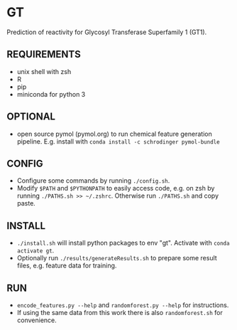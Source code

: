 # GT
Prediction of reactivity for Glycosyl Transferase Superfamily 1 (GT1).

## REQUIREMENTS
- unix shell with zsh
- R
- pip
- miniconda for python 3

## OPTIONAL
- open source pymol (pymol.org) to run chemical feature generation pipeline. E.g. install with `conda install -c schrodinger pymol-bundle`

## CONFIG
- Configure some commands by running `./config.sh`.
- Modify `$PATH` and `$PYTHONPATH` to easily access code, e.g. on zsh by running `./PATHS.sh >> ~/.zshrc`. Otherwise run `./PATHS.sh` and copy paste.

## INSTALL
- `./install.sh` will install python packages to env "gt". Activate with `conda activate gt`.
- Optionally run `./results/generateResults.sh` to prepare some result files, e.g. feature data for training.

## RUN
- `encode_features.py --help` and `randomforest.py --help` for instructions.
- If using the same data from this work there is also `randomforest.sh` for convenience.

